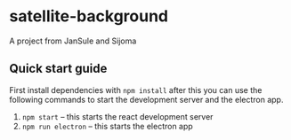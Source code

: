 # satellite-background

A project from JanSule and Sijoma

## Quick start guide

First install dependencies with `npm install` after this you can use the following commands to start the development server and the electron app.

1. `npm start` – this starts the react development server
2. `npm run electron` – this starts the electron app
